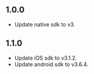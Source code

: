 ## 1.0.0

* Update native sdk to v3.

## 1.1.0

* Update iOS sdk to v3.1.2.
* Update android sdk to v3.6.4.